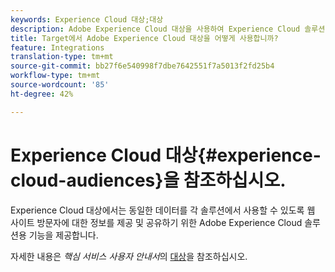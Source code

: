 ```yaml
---
keywords: Experience Cloud 대상;대상
description: Adobe Experience Cloud 대상을 사용하여 Experience Cloud 솔루션이 웹 사이트 방문자에 대한 정보를 다른 Adobe 솔루션과 통신하고 공유하는 방법에 대해 알아보십시오.
title: Target에서 Adobe Experience Cloud 대상을 어떻게 사용합니까?
feature: Integrations
translation-type: tm+mt
source-git-commit: bb27f6e540998f7dbe7642551f7a5013f2fd25b4
workflow-type: tm+mt
source-wordcount: '85'
ht-degree: 42%

---
```



# Experience Cloud 대상{#experience-cloud-audiences}을 참조하십시오.

Experience Cloud 대상에서는 동일한 데이터를 각 솔루션에서 사용할 수 있도록 웹 사이트 방문자에 대한 정보를 제공 및 공유하기 위한 Adobe Experience Cloud 솔루션용 기능을 제공합니다.

자세한 내용은 *핵심 서비스 사용자 안내서*&#x200B;의 [대상](https://experienceleague.adobe.com/docs/core-services/interface/audiences/audience-library.html)을 참조하십시오.
